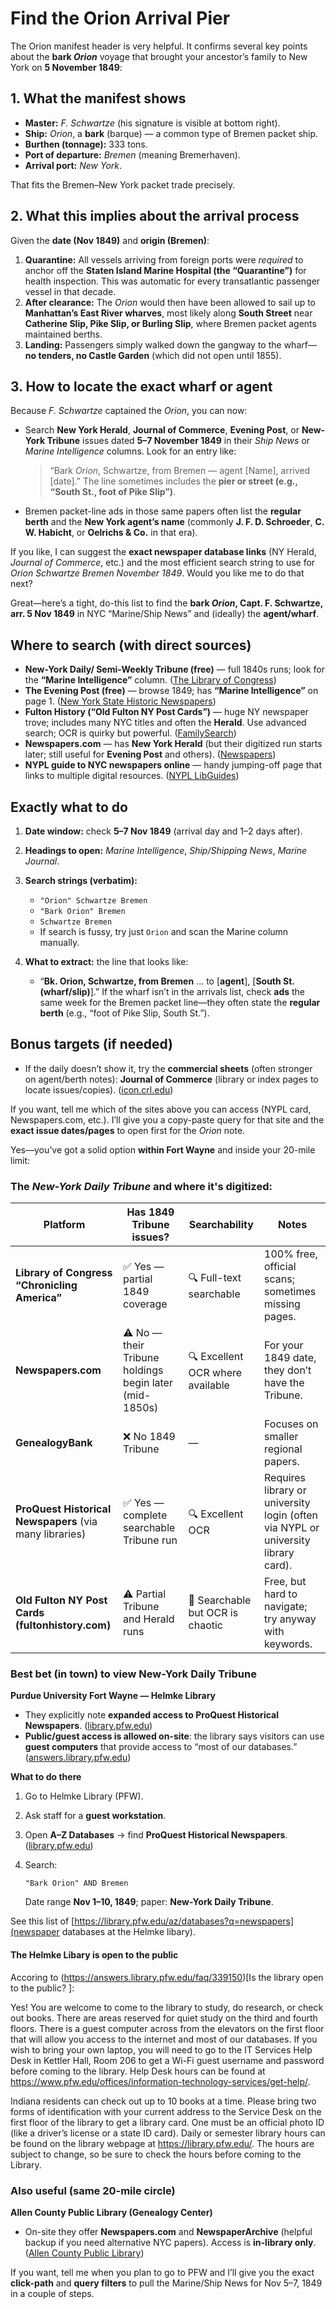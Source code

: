 # Find the Orion Arrival Pier

The Orion manifest header is very helpful. It confirms several key points about the **bark *Orion*** voyage that
brought your ancestor’s family to New York on **5 November 1849**:

## 1. What the manifest shows

* **Master:** *F. Schwartze* (his signature is visible at bottom right).
* **Ship:** *Orion*, a **bark** (barque) — a common type of Bremen packet ship.
* **Burthen (tonnage):** 333 tons.
* **Port of departure:** *Bremen* (meaning Bremerhaven).
* **Arrival port:** *New York*.

That fits the Bremen–New York packet trade precisely.

## 2. What this implies about the arrival process

Given the **date (Nov 1849)** and **origin (Bremen)**:

1. **Quarantine:** All vessels arriving from foreign ports were *required* to anchor off the **Staten Island Marine
   Hospital (the “Quarantine”)** for health inspection. This was automatic for every transatlantic passenger vessel
   in that decade.
2. **After clearance:** The *Orion* would then have been allowed to sail up to **Manhattan’s East River wharves**,
   most likely along **South Street** near **Catherine Slip, Pike Slip, or Burling Slip**, where Bremen packet
  agents maintained berths.
3. **Landing:** Passengers simply walked down the gangway to the wharf—**no tenders, no Castle Garden** (which did
   not open until 1855).

## 3. How to locate the exact wharf or agent

Because *F. Schwartze* captained the *Orion*, you can now:

* Search **New York Herald**, **Journal of Commerce**, **Evening Post**, or **New-York Tribune** issues dated **5–7
  November 1849** in their *Ship News* or *Marine Intelligence* columns.  Look for an entry like:

  > “Bark *Orion*, Schwartze, from Bremen — agent [Name], arrived [date].”
  > The line sometimes includes the **pier or street (e.g., “South St., foot of Pike Slip”)**.
* Bremen packet-line ads in those same papers often list the **regular berth** and the **New York agent’s name**
  (commonly **J. F. D. Schroeder**, **C. W. Habicht**, or **Oelrichs & Co.** in that era).

If you like, I can suggest the **exact newspaper database links** (NY Herald, *Journal of Commerce*, etc.) and the
most efficient search string to use for *Orion Schwartze Bremen November 1849*. Would you like me to do that next?


Great—here’s a tight, do-this list to find the **bark *Orion*, Capt. F. Schwartze, arr. 5 Nov 1849** in NYC “Marine/Ship News” and (ideally) the **agent/wharf**.

## Where to search (with direct sources)

* **New-York Daily/ Semi-Weekly Tribune (free)** — full 1840s runs; look for the **“Marine Intelligence”** column. ([The Library of Congress][1])
* **The Evening Post (free)** — browse 1849; has **“Marine Intelligence”** on page 1. ([New York State Historic Newspapers][2])
* **Fulton History (“Old Fulton NY Post Cards”)** — huge NY newspaper trove; includes many NYC titles and often the **Herald**. Use advanced search; OCR is quirky but powerful. ([FamilySearch][3])
* **Newspapers.com** — has **New York Herald** (but their digitized run starts later; still useful for **Evening Post** and others). ([Newspapers][4])
* **NYPL guide to NYC newspapers online** — handy jumping-off page that links to multiple digital resources. ([NYPL LibGuides][5])

## Exactly what to do

1. **Date window:** check **5–7 Nov 1849** (arrival day and 1–2 days after).
2. **Headings to open:** *Marine Intelligence*, *Ship/Shipping News*, *Marine Journal*.
3. **Search strings (verbatim):**

   * `"Orion" Schwartze Bremen`
   * `"Bark Orion" Bremen`
   * `Schwartze Bremen`
   * If search is fussy, try just `Orion` and scan the Marine column manually.
4. **What to extract:** the line that looks like:

   * “**Bk. Orion, Schwartze, from Bremen** … to [**agent**], [**South St. (wharf/slip)**].”
     If the wharf isn’t in the arrivals list, check **ads** the same week for the Bremen packet line—they often state the **regular berth** (e.g., “foot of Pike Slip, South St.”).

## Bonus targets (if needed)

* If the daily doesn’t show it, try the **commercial sheets** (often stronger on agent/berth notes): **Journal of
  Commerce** (library or index pages to locate issues/copies). ([icon.crl.edu][6])

If you want, tell me which of the sites above you can access (NYPL card, Newspapers.com, etc.). I’ll give you a
copy-paste query for that site and the **exact issue dates/pages** to open first for the *Orion* note.

[1]: https://chroniclingamerica.loc.gov/newspapers/?utm_source=chatgpt.com "All Digitized Titles | Chronicling America | Digital Collections"
[2]: https://www.nyshistoricnewspapers.org/lccn/sn83030384/?utm_source=chatgpt.com "The Evening Post — Browse by title"
[3]: https://www.familysearch.org/en/wiki/Old_Fulton_NY_Post_Cards?utm_source=chatgpt.com "Old Fulton NY Post Cards"
[4]: https://www.newspapers.com/paper/new-york-herald/4528/?utm_source=chatgpt.com "New York Herald Archive"
[5]: https://libguides.nypl.org/nycnewspapers/bydigitalresource?utm_source=chatgpt.com "By Digital Resource - New York City Newspapers at The New ..."
[6]: https://icon.crl.edu/calendar.php?pub_id=sn83030542&utm_source=chatgpt.com "The New York journal of commerce"

Yes—you’ve got a solid option **within Fort Wayne** and inside your 20-mile limit:

### The _New-York Daily Tribune_ and where it's digitized:

| Platform                                                | Has 1849 Tribune issues?                               | Searchability                    | Notes                                                                             |
| ------------------------------------------------------- | ------------------------------------------------------ | -------------------------------- | --------------------------------------------------------------------------------- |
| **Library of Congress “Chronicling America”**           | ✅ Yes — partial 1849 coverage                          | 🔍 Full-text searchable          | 100% free, official scans; sometimes missing pages.                               |
| **Newspapers.com**                                      | ⚠️ No — their Tribune holdings begin later (mid-1850s) | 🔍 Excellent OCR where available | For your 1849 date, they don’t have the Tribune.                                  |
| **GenealogyBank**                                       | ❌ No 1849 Tribune                                      | —                                | Focuses on smaller regional papers.                                               |
| **ProQuest Historical Newspapers** (via many libraries) | ✅ Yes — complete searchable Tribune run                | 🔍 Excellent OCR                 | Requires library or university login (often via NYPL or university library card). |
| **Old Fulton NY Post Cards (fultonhistory.com)**        | ⚠️ Partial Tribune and Herald runs                     | 🧭 Searchable but OCR is chaotic | Free, but hard to navigate; try anyway with keywords.                             |


### Best bet (in town) to view New-York Daily Tribune

**Purdue University Fort Wayne — Helmke Library**

* They explicitly note **expanded access to ProQuest Historical Newspapers**. ([library.pfw.edu][1])
* **Public/guest access is allowed on-site**: the library says visitors can use **guest computers** that provide access to “most of our databases.” ([answers.library.pfw.edu][2])

**What to do there**

1. Go to Helmke Library (PFW).
2. Ask staff for a **guest workstation**.
3. Open **A–Z Databases** → find **ProQuest Historical Newspapers**. ([library.pfw.edu][3])
4. Search:

   ```
   "Bark Orion" AND Bremen
   ```

   Date range **Nov 1–10, 1849**; paper: **New-York Daily Tribune**.

See this list of [https://library.pfw.edu/az/databases?q=newspapers](newspaper databases at the Helmke libary).

#### The Helmke Libary is open to the public

Accoring to (https://answers.library.pfw.edu/faq/339150)[Is the library open to the public? ]:

Yes!  You are welcome to come to the library to study, do research, or check out books. There are areas reserved
for quiet study on the third and fourth floors. There is a guest computer across from the elevators on the first
floor that will allow you access to the internet and most of our databases. If you wish to bring your own laptop,
you will need to go to the IT Services Help Desk in Kettler Hall, Room 206 to get a Wi-Fi guest username and
password before coming to the library. Help Desk hours can be found at
https://www.pfw.edu/offices/information-technology-services/get-help/. 

Indiana residents can check out up to 10 books at a time. Please bring two forms of identification with your
current address to the Service Desk on the first floor of the library to get a library card. One must be an
official photo ID (like a driver’s license or a state ID card). Daily or semester library hours can be found on the
library webpage at https://library.pfw.edu/. The hours are subject to change, so be sure to check the hours before
coming to the Library.

### Also useful (same 20-mile circle)

**Allen County Public Library (Genealogy Center)**

* On-site they offer **Newspapers.com** and **NewspaperArchive** (helpful backup if you need alternative NYC papers). Access is **in-library only**. ([Allen County Public Library][4])

If you want, tell me when you plan to go to PFW and I’ll give you the exact **click-path** and **query filters** to
pull the Marine/Ship News for Nov 5–7, 1849 in a couple of steps.

[1]: https://library.pfw.edu/newspapers?utm_source=chatgpt.com "Newspapers - Library at Purdue University Fort Wayne"
[2]: https://answers.library.pfw.edu/faq/339150?utm_source=chatgpt.com "Is the library open to the public? - FAQ - Purdue Fort Wayne"
[3]: https://library.pfw.edu/az/databases?utm_source=chatgpt.com "A-Z Databases - Helmke Library"
[4]: https://www.acpl.lib.in.us/digital-resources?utm_source=chatgpt.com "Digital Resources"

